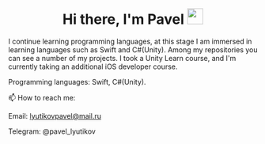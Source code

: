 <h1 align="center">Hi there, I'm Pavel</a> 
<img src="https://github.com/blackcater/blackcater/raw/main/images/Hi.gif" height="32"/></h1>

I continue learning programming languages, at this stage I am immersed in learning languages such as Swift and C#(Unity). Among my repositories you can see a number of my projects. I took a Unity Learn course, and I'm currently taking an additional iOS developer course.

Programming languages: Swift, C#(Unity).

📫 How to reach me:

Email: lyutikovpavel@mail.ru

Telegram: @pavel_lyutikov
<!--
**PavelLyutikov/PavelLyutikov** is a ✨ _special_ ✨ repository because its `README.md` (this file) appears on your GitHub profile.
